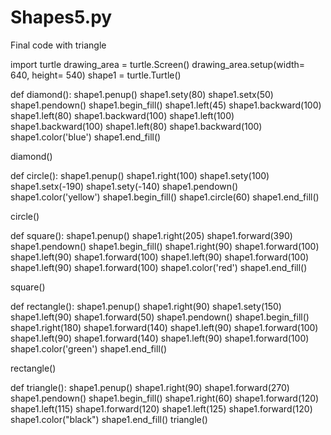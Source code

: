 # Shapes5.py
Final code with triangle

import turtle 
drawing_area = turtle.Screen()
drawing_area.setup(width= 640, height= 540)
shape1 = turtle.Turtle()

def diamond():
  shape1.penup()
  shape1.sety(80)
  shape1.setx(50)
  shape1.pendown()
  shape1.begin_fill()
  shape1.left(45)
  shape1.backward(100)
  shape1.left(80)
  shape1.backward(100)
  shape1.left(100)
  shape1.backward(100)
  shape1.left(80)
  shape1.backward(100)
  shape1.color('blue')
  shape1.end_fill()

diamond()

def circle():
  shape1.penup()
  shape1.right(100)
  shape1.sety(100)
  shape1.setx(-190)
  shape1.sety(-140)
  shape1.pendown()
  shape1.color('yellow')
  shape1.begin_fill()
  shape1.circle(60)
  shape1.end_fill()

circle()

def square():
  shape1.penup()
  shape1.right(205)
  shape1.forward(390)
  shape1.pendown()
  shape1.begin_fill()
  shape1.right(90)
  shape1.forward(100)
  shape1.left(90)
  shape1.forward(100)
  shape1.left(90)
  shape1.forward(100)
  shape1.left(90)
  shape1.forward(100)
  shape1.color('red')
  shape1.end_fill()

square()

def rectangle():
  shape1.penup()
  shape1.right(90)
  shape1.sety(150)
  shape1.left(90)
  shape1.forward(50)
  shape1.pendown()
  shape1.begin_fill()
  shape1.right(180)
  shape1.forward(140)
  shape1.left(90)
  shape1.forward(100)
  shape1.left(90)
  shape1.forward(140)
  shape1.left(90)
  shape1.forward(100)
  shape1.color('green')
  shape1.end_fill()

rectangle()

def triangle():
  shape1.penup()
  shape1.right(90)
  shape1.forward(270)
  shape1.pendown()
  shape1.begin_fill()
  shape1.right(60)
  shape1.forward(120)
  shape1.left(115)
  shape1.forward(120)
  shape1.left(125)
  shape1.forward(120)
  shape1.color("black")
  shape1.end_fill()
triangle()
